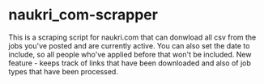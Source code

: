 # naukri_com-scrapper
This is a scraping script for naukri.com that can donwload all csv from the jobs you've posted and are currently active. You can also set the date to include, so all people who've applied before that won't be included.
New feature - keeps track of links that have been downloaded and also of job types that have been processed.
